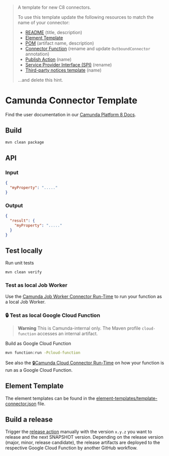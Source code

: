 > A template for new C8 connectors.
>
> To use this template update the following resources to match the name of your connector:
>
> * [README](./README.md) (title, description)
> * [Element Template](./element-templates/template-connector.json)
> * [POM](./pom.xml) (artifact name, description)
> * [Connector Function](./src/main/java/io/camunda/connector/MyConnectorFunction.java) (rename and update `OutboundConnector` annotation)
> * [Publish Action](./.github/workflows/publish-cloud-function.yaml#L95) (name)
> * [Service Provider Interface (SPI)](./src/main/resources/META-INF/services/io.camunda.connector.api.ConnectorFunction#L1) (rename)
> * [Third-party notices template](./licenses/third-party.ftl#L34) (name)
>
> ...and delete this hint.


# Camunda Connector Template

Find the user documentation in our [Camunda Platform 8 Docs](https://docs.camunda.io/docs/components/integration-framework/connectors/out-of-the-box-connectors/available-connectors-overview).

## Build

```bash
mvn clean package
```

## API

### Input

```json
{
  "myProperty": "....."
}
```

### Output

```json
{
  "result": {
    "myProperty": "....."
  }
}
```

## Test locally

Run unit tests

```bash
mvn clean verify
```

### Test as local Job Worker

Use the [Camunda Job Worker Connector Run-Time](https://github.com/camunda/connector-framework/tree/main/runtime-job-worker) to run your function as a local Job Worker.

### :lock: Test as local Google Cloud Function

> **Warning**
> This is Camunda-internal only. The Maven profile `cloud-function` accesses an internal artifact.

Build as Google Cloud Function

```bash
mvn function:run -Pcloud-function
```

See also the [:lock:Camunda Cloud Connector Run-Time](https://github.com/camunda/connector-runtime-cloud) on how your function
is run as a Google Cloud Function.

## Element Template

The element templates can be found in the [element-templates/template-connector.json](element-templates/template-connector.json) file.

## Build a release

Trigger the [release action](./.github/workflows/RELEASE.yml) manually with the version `x.y.z` you want to release and the next SNAPSHOT version.
Depending on the release version (major, minor, release candidate), the release artifacts are deployed to the respective Google Cloud Function by another GitHub workflow.
